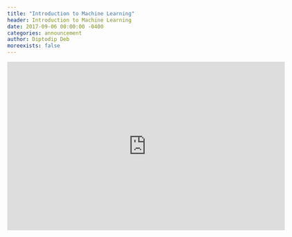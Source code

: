 ```yaml
---
title: "Introduction to Machine Learning"
header: Introduction to Machine Learning
date: 2017-09-06 00:00:00 -0400
categories: announcement
author: Diptodip Deb
moreexists: false
---
```

<!-- embedded slides should have width="640" height="389" -->
<div class="has-text-centered" style="width:100%;"><iframe src="https://docs.google.com/presentation/d/e/2PACX-1vSTnqo4H-aQIKAqPjiB_tqnFIzH60Twvk9PfVgHeJ7SrPDaowOFpf4VdhQnTSieGzjrZr4fs8SiTdos/embed?start=false&loop=false&delayms=3000" frameborder="0" width="640" height="389" allowfullscreen="true" mozallowfullscreen="true" webkitallowfullscreen="true"></iframe></div>
